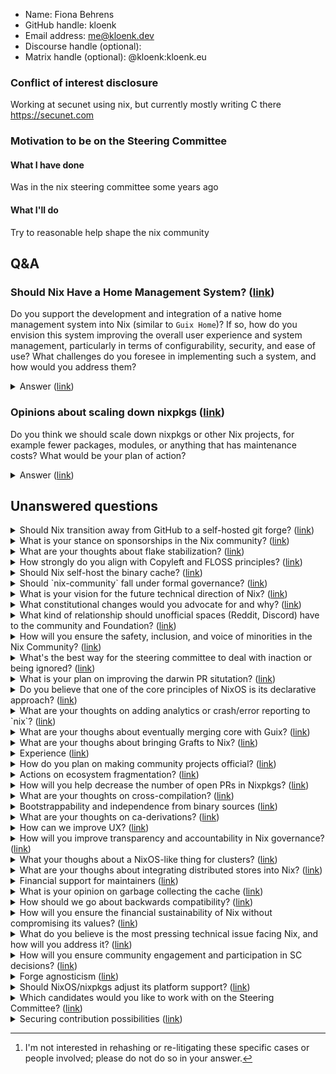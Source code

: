 - Name: Fiona Behrens
- GitHub handle: kloenk
- Email address: me@kloenk.dev
- Discourse handle (optional):
- Matrix handle (optional): @kloenk:kloenk.eu

### Conflict of interest disclosure

Working at secunet using nix, but currently mostly writing C there
https://secunet.com

### Motivation to be on the Steering Committee

#### What I have done

Was in the nix steering committee some years ago

#### What I'll do

Try to reasonable help shape the nix community
## Q&A

### Should Nix Have a Home Management System? ([link](https://github.com/NixOS/SC-election-2024/issues/83))


Do you support the development and integration of a native home management system into Nix (similar to `Guix Home`)? If so, how do you envision this system improving the overall user experience and system management, particularly in terms of configurability, security, and ease of use? What challenges do you foresee in implementing such a system, and how would you address them?


<details>
<summary>Answer (<a href="https://github.com/NixOS/SC-election-2024/issues/83#issuecomment-2383064973">link</a>)</summary>

For me I quite like that nix is modulare in the sense that you can just plug in an external home manager. I'm not integrating a home manager, but I would always like to keep the flexibility to also allow new ideas just plugged in as out of tree module
</details>

### Opinions about scaling down nixpkgs ([link](https://github.com/NixOS/SC-election-2024/issues/98))


Do you think we should scale down nixpkgs or other Nix projects, for example fewer packages, modules, or anything that has maintenance costs? What would be your plan of action?

<details>
<summary>Answer (<a href="https://github.com/NixOS/SC-election-2024/issues/98#issuecomment-2383230869">link</a>)</summary>

I think scaling down would have to be discussed a bit. Removing packages would kill one of the selling points of making it easy to add packages you need. A more viable approach could be the linux kernel way with trees. So one tree (maybe even repo if then merged in the default eval way) for modules and a tree for packages, or some other way it's split. (Though github is not to much build for that workflow, not sure how viable it would be in the end, so more a possible idea)
</details>

## Unanswered questions
<details>
<summary>Should Nix transition away from GitHub to a self-hosted git forge? (<a href="https://github.com/NixOS/SC-election-2024/issues/18">link</a>)</summary>

Do you believe Nix should move away from GitHub and instead host its independent Git forge? If so, what are the benefits and challenges of such a transition, and how would you approach this shift if it were to happen?
</details>
<details>
<summary>What is your stance on sponsorships in the Nix community? (<a href="https://github.com/NixOS/SC-election-2024/issues/17">link</a>)</summary>

What is your stance on sponsorships within the Nix community, particularly in light of the controversy surrounding military-industrial companies? How do you believe such sponsorships should be handled, and what steps would you take to avoid aligning Nix with companies that may conflict with the community’s ethical values? Are you in favor of [merging this pr?](https://github.com/NixOS/foundation/pull/140)(yes or no answers only for this specific question, please).

</details>
<details>
<summary>What are your thoughts about flake stabilization? (<a href="https://github.com/NixOS/SC-election-2024/issues/112">link</a>)</summary>

Today, at least me, suggest everyone coming to Nix to take a look on flakes, but everyone eventually has to deal with the showstopper to enable nix-command and flakes as an experimental feature.

The last nix-command breakage, at least the last one I noticed, was the one to update specific inputs that changed a little.

What are your thoughs about the road to remove these feature flags so it is enabled by default?
</details>
<details>
<summary>How strongly do you align with Copyleft and FLOSS principles? (<a href="https://github.com/NixOS/SC-election-2024/issues/28">link</a>)</summary>

How strongly do you align with copyleft and FLOSS (Free and Libre Open-Source Software) ideas/ethos? What are the key principles of these movements in your view, and how would you advocate for them in your role within the Nix community? I'm particularly interested in supporting candidates who share a strong commitment to these values.
</details>
<details>
<summary>Should Nix self-host the binary cache? (<a href="https://github.com/NixOS/SC-election-2024/issues/19">link</a>)</summary>

Do you believe that Nix should transition to self-hosting the binary cache on bare-metal hardware, rather than relying on third-party services for hosting its cache?
</details>
<details>
<summary>Should `nix-community` fall under formal governance? (<a href="https://github.com/NixOS/SC-election-2024/issues/11">link</a>)</summary>

Do you believe that the nix-community should be managed under the formal governance? If so, how would you propose integrating community management with governance?
</details>
<details>
<summary>What is your vision for the future technical direction of Nix? (<a href="https://github.com/NixOS/SC-election-2024/issues/50">link</a>)</summary>

What is your vision for the future technical direction of Nix projects? What specific improvements or innovations do you believe should be prioritized to advance projects under Nix and address current challenges?
</details>
<details>
<summary>What constitutional changes would you advocate for and why? (<a href="https://github.com/NixOS/SC-election-2024/issues/35">link</a>)</summary>

If you had the opportunity to amend the constitution, what specific changes would you propose, and why do you believe these changes are necessary?
</details>
<details>
<summary>What kind of relationship should unofficial spaces (Reddit, Discord) have to the community and Foundation? (<a href="https://github.com/NixOS/SC-election-2024/issues/34">link</a>)</summary>

What kind of relationship should unofficial spaces (Reddit, Discord) have to the community? Should they be linked on the homepage? If so, should they be compelled to comply with the Foundation's code of conduct? Should we attempt to convert these communities into official spaces (if so, at what point)?
</details>
<details>
<summary>How will you ensure the safety, inclusion, and voice of minorities in the Nix Community? (<a href="https://github.com/NixOS/SC-election-2024/issues/7">link</a>)</summary>

What specific measures will you advocate for and implement to ensure the safety and inclusion of minorities in the Nix community, and how will you ensure that their voices are actively heard and considered in the decision-making process?

</details>
<details>
<summary>What's the best way for the steering committee to deal with inaction or being ignored? (<a href="https://github.com/NixOS/SC-election-2024/issues/114">link</a>)</summary>

One of the main ways in which the previous Nix governance has been criticized is for ignoring or being inactive in the face of community protests and concerns.[^1]

[^1]: I'm not interested in rehashing or re-litigating these specific cases or people involved; please do not do so in your answer.

Let's suppose that the steering committee is now responsive to the community... but when the steering committee asks for or directs action, that request is **ignored**, **de-prioritized**, or **litigated** by the relevant parties.

How would you as a single SC member deal with this? How would you ask for your fellow steering committee members to act as a group?

</details>
<details>
<summary>What is your plan on improving the darwin PR situtation? (<a href="https://github.com/NixOS/SC-election-2024/issues/97">link</a>)</summary>

Right now ofborg often takes days to complete package builds for the darwin arches and it is unviable as a reviewer to wait for them to complete as they might never complete or just time out, so darwin builds are often with a bit of luck. Also if they fail, people are often clueless on how to fix the compiler/linker issues.

What are your ideas for that? Should darwin be demoted to tier 3? Should we try to find sponsors for new hardware?
</details>
<details>
<summary>Do you believe that one of the core principles of NixOS is its declarative approach?  (<a href="https://github.com/NixOS/SC-election-2024/issues/9">link</a>)</summary>

If so, should NixOS strive to further minimize state and enhance its declarativity in the future? 
</details>
<details>
<summary>What are your thoughts on adding analytics or crash/error reporting to `nix`? (<a href="https://github.com/NixOS/SC-election-2024/issues/122">link</a>)</summary>

Question https://github.com/NixOS/SC-election-2024/issues/109 by @iFreilicht brought up this topic, and I thought it was worth discussing on its own, because it is quite a nuanced topic. On one hand it has a lot of privacy implications, on the other hand some specific data might be valuable for improving Nix.

Do you think this could be beneficial?
If so, what data could you imagine being helpful to the project?
Do you think it could be implemented in a way that is broadly supported in the community?

</details>
<details>
<summary>What are your thoughs about eventually merging core with Guix? (<a href="https://github.com/NixOS/SC-election-2024/issues/116">link</a>)</summary>

Guix and Nix have a lot in common. Both have a base dir store (/{gnu,nix}/store), both have those drv files that basically run a command with args and env vars in a restricted environment.

It seems natural, at least for me, that in some way both can have a common project and basically a different stdenv and abstractions over it. Maybe the daemon and store parts could be shared and each project would only have it's own evaluator and nixpkgs and users could use Guix to use the same infrastructure Nix would use to build and remote build stuff.

What are your thoughs about eventually uniting this core in a common project?
</details>
<details>
<summary>What are your thoughs about bringing Grafts to Nix? (<a href="https://github.com/NixOS/SC-election-2024/issues/115">link</a>)</summary>

Grafts are a way from Guix to bring fixes to packages that a lot of other packages depend on without having to rebuild the world basically.

What are your thoughs about bringing a equivalent feature to Nix?

[1] https://guix.gnu.org/blog/2020/grafts-continued/
</details>
<details>
<summary>Experience (<a href="https://github.com/NixOS/SC-election-2024/issues/104">link</a>)</summary>

What experience do you have with being responsible for making headline decisions about software used and depended upon by thousands of people? How many years have you held (or did you hold) that (or those) position(s) of responsibility?

(‘Depended upon’ is an important part of this question; a computer game might be played by thousands but of course that's nowhere near the same level of responsibility as making decisions about the Nix projects.)
</details>
<details>
<summary>How do you plan on making community projects official? (<a href="https://github.com/NixOS/SC-election-2024/issues/99">link</a>)</summary>

What procedure would you implement to make community projects official? What benefits would those projects get once they are?

Related to #89
</details>
<details>
<summary>Actions on ecosystem fragmentation? (<a href="https://github.com/NixOS/SC-election-2024/issues/89">link</a>)</summary>

There's a perception that the NixOS ecosystem is becoming increasingly fragmented, whether due to governance disagreements, technical divergences, or experimentation with new approaches. Do you view this fragmentation as a significant issue for the project? If so, what strategies would you propose to address it and promote greater cohesion within the ecosystem?
</details>
<details>
<summary>How will you help decrease the number of open PRs in Nixpkgs? (<a href="https://github.com/NixOS/SC-election-2024/issues/84">link</a>)</summary>

With the whole Wayland-protocols debate going on, one cannot skip the parallel to Nixpkgs. Some users have a good friend committer to have their PRs reviewed and merged. But the frustration even hits some committers that sometimes are caught self-merging.

Practical solutions to end the frustration would (and will) take the entire community participation. How can you, as a lead, help both to accommodate all the opinions and to speed the adoption of solutions, taking down the number while caring about the health (consider burnout) of those involved on applying those measures?

</details>
<details>
<summary>What are your thoughts on cross-compilation? (<a href="https://github.com/NixOS/SC-election-2024/issues/121">link</a>)</summary>

What are your thoughts on cross-compilation support in nixpkgs? In particular, what should happen when changes in nixpkgs conflict with maintaining cross-compilation support?
</details>
<details>
<summary>Bootstrappability and independence from binary sources (<a href="https://github.com/NixOS/SC-election-2024/issues/119">link</a>)</summary>

What's your stance towards reducing dependencies from binary sources and improving the bootstrappability of more packages with minimal binary downloads?
</details>
<details>
<summary>What are your thoughts on ca-derivations? (<a href="https://github.com/NixOS/SC-election-2024/issues/111">link</a>)</summary>

What are your thoughts on content addressed derivations? Could them eventually be stable to be enabled by default? Would they really reduce the storage and cache usage slope in a significative value?
</details>
<details>
<summary>How can we improve UX? (<a href="https://github.com/NixOS/SC-election-2024/issues/109">link</a>)</summary>

We all have opinions on the Nix UX, but I think we can agree that it needs improving. I've noticed that in many discussions, we talk about "the user" and our assumptions for what they would expect or understand, without really knowing.

We have no user journeys, no personas, no analytics about how people are actually using Nix which makes good decisions difficult.

Should we focus more on UX than we currently are? What actions would you take to do so?
</details>
<details>
<summary>How will you improve transparency and accountability in Nix governance? (<a href="https://github.com/NixOS/SC-election-2024/issues/48">link</a>)</summary>

What specific steps would you take to enhance transparency and accountability within the Nix governance structure? How would you ensure that decisions are made openly, and that community members have clear insight into the processes and outcomes?
</details>
<details>
<summary>What your thoughs about a NixOS-like thing for clusters? (<a href="https://github.com/NixOS/SC-election-2024/issues/117">link</a>)</summary>

A issue I see with NixOS is that NixOS servers treat machines as pets, which is often normal and desired, but limits the potential to use Nix in clusters or grids of machines. Yeah, there are ways like using NixOS as a platform to run some clustering software such as Nomad or Kubernetes but then you lose most of the cool stuff NixOS has. One can still build the stuff that will be run with Nix to OCI containers but would need to manage and define services using some form of YAML, or HCL. Nix already has stuff for incremental copying of artifacts using nix-copy-closure and binary caches but this is lost when you have to build a OCI container each time you iterate in a service to be run.

BTW systemd has already lots of primitives to be used for this. I think the biggest challenge here would be to unify networking between services. 

What are your thoughs, and vision, about this possible line of work?
</details>
<details>
<summary>What are your thoughs about integrating distributed stores into Nix? (<a href="https://github.com/NixOS/SC-election-2024/issues/113">link</a>)</summary>

AFAIK the most well known implementation is ipfs-nix from Obsidian systems that aim to integrate IPFS into Nix.

I, at least in the current state, am a bit skeptical about how the adoption would be. A full bump of my system would pull 10s of GBs of small artifacts, and if you have ever downloaded the closure of LaTeX packages you realized that lots of small operations == slow. I tried myself to make a RFC around exposing IPFS-compatible hashes in a narinfo so users could alternatively use IPFS to download stuff from binary caches but I basically abandoned the idea because I, myself, didn't think it would make much sense. The process would be so slow + the overhead of having to have stuff both in the nix store and IPFS store. I would only use something like this if I wouldn't need to duplicate stuff.

What are your thoughts about these projects and initiatives?
</details>
<details>
<summary>Financial support for maintainers (<a href="https://github.com/NixOS/SC-election-2024/issues/108">link</a>)</summary>

Many (though not all) contributors to and maintainers of the nix ecosystem are doing so as unpaid volunteer work next to their fulltime jobs. This is not sustainable, we either need more maintainers, or we need to lower the workload of the ones we have.

One way of doing this would be to sponsor them so they can switch to part-time positions or outright quit their jobs and work on Nix or nixpkgs full-time, potentially with money the foundation already receives in donations.

Would you be in favor of doing something like this? Why or why not?
</details>
<details>
<summary>What is your opinion on garbage collecting the cache (<a href="https://github.com/NixOS/SC-election-2024/issues/96">link</a>)</summary>

The cache is to big and it can't keep growing at the current rate. What is your opinion on how and what and if it should be garbage collected.
</details>
<details>
<summary>How should we go about backwards compatibility? (<a href="https://github.com/NixOS/SC-election-2024/issues/81">link</a>)</summary>

Currently, we seem to be promising compatibility for stable branches, but in new releases, we are allowed to break "if necessary". Where do you think the line of "if necessary" should fall?

How close do you think we can with long-term backwards compatibility - to the Clojure ideal [1] - given the scale of nixpkgs?

Can you answer specifically about NixOS module options, as well as generally for nix community projects?

[1] ["There are only two ways to change software: growing it and breaking it. We don't break."](https://www.youtube.com/watch?v=oyLBGkS5ICk&t=1189s)
</details>
<details>
<summary>How will you ensure the financial sustainability of Nix without compromising its values? (<a href="https://github.com/NixOS/SC-election-2024/issues/47">link</a>)</summary>

How would you ensure the long-term financial sustainability of the Nix project while preserving its open-source ethos and avoiding dependency on corporate sponsorships that may conflict with community values? What alternative funding models would you explore, and how would you engage the community in these decisions?
</details>
<details>
<summary>What do you believe is the most pressing technical issue facing Nix, and how will you address it? (<a href="https://github.com/NixOS/SC-election-2024/issues/16">link</a>)</summary>

What do you believe is the most pressing technical issue currently facing Nix, and how would you prioritize addressing it to ensure the continued stability and advancement of the ecosystem?
</details>
<details>
<summary>How will you ensure community engagement and participation in SC decisions? (<a href="https://github.com/NixOS/SC-election-2024/issues/12">link</a>)</summary>

How would you ensure that the Nix community stays engaged with the Steering Committee (SC), actively participates, and has a meaningful voice in the SC decision-making process to prevent a disconnect in values between the community and the SC?
</details>
<details>
<summary>Forge agnosticism (<a href="https://github.com/NixOS/SC-election-2024/issues/120">link</a>)</summary>

What's your stance towards becoming agnostic of a specific code forge, and what actual steps towards that goal do you have in mind?
</details>
<details>
<summary>Should NixOS/nixpkgs adjust its platform support? (<a href="https://github.com/NixOS/SC-election-2024/issues/106">link</a>)</summary>

Of the currently supported platforms, are there any you think should be promoted to a higher tier or demoted to a lower tier? Are there any currently entirely unsupported platforms which should gain some level of support?

(bit of overlap with #97 with re: darwin specifically)
</details>
<details>
<summary>Which candidates would you like to work with on the Steering Committee? (<a href="https://github.com/NixOS/SC-election-2024/issues/101">link</a>)</summary>

If elected to the Steering Committee, which other candidates would you prefer to work with, and why?
</details>
<details>
<summary>Securing contribution possibilities (<a href="https://github.com/NixOS/SC-election-2024/issues/118">link</a>)</summary>

What possibilities do you see for securing contributors' future possibility to contribute to the project they put their work in? What is your stance towards implementing them?

This question is meant to cover broader aspects that mere code licensing, but also platform decisions (e.g. to protect contributors from being locked out in the future due to platform decisions)?
</details>
